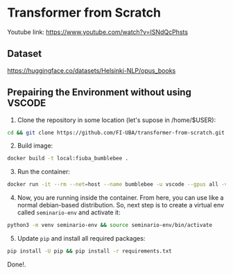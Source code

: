 # Transformer from Scratch

Youtube link: https://www.youtube.com/watch?v=ISNdQcPhsts

## Dataset

https://huggingface.co/datasets/Helsinki-NLP/opus_books

## Prepairing the Environment without using VSCODE

1. Clone the repository in some location (let's supose in /home/$USER):
```bash
cd && git clone https://github.com/FI-UBA/transformer-from-scratch.git && cd transformer-from-scratch
```

2. Build image:
```bash
docker build -t local:fiuba_bumblebee .
```

3. Run the container:
```bash
docker run -it --rm --net=host --name bumblebee -u vscode --gpus all -v ./:/workspaces/transformer-from-scratch -w /workspaces/transformer-from-scratch local:fiuba_bumblebee /bin/bash
```

4. Now, you are running inside the container. From here, you can use like a normal debian-based distribution. So, next step is to create a virtual env called `seminario-env` and activate it:
```bash
python3 -m venv seminario-env && source seminario-env/bin/activate
```

5. Update `pip` and install all required packages:
```bash
pip install -U pip && pip install -r requirements.txt
```

Done!. 
